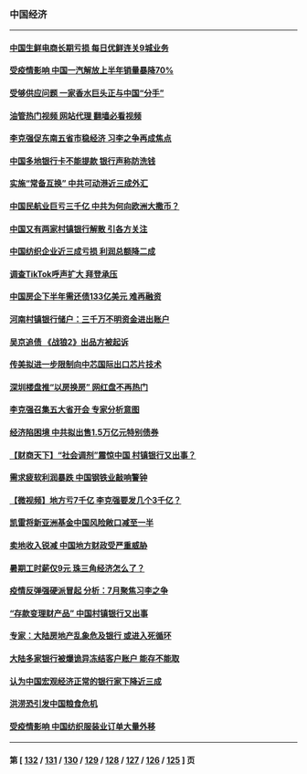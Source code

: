 ### 中国经济
---
#### [中国生鲜电商长期亏损 每日优鲜连关9城业务](../../pages/ncid283/n13777951.md?07111245) 
#### [受疫情影响 中国一汽解放上半年销量暴降70%](../../pages/ncid283/n13777835.md?07111245) 
#### [受够供应问题 一家香水巨头正与中国“分手”](../../pages/ncid283/n13777894.md?07111245) 
#### [油管热门视频 网站代理 翻墙必看视频](http://209.222.30.114:81/youtube.html?07111245)
#### [李克强促东南五省市稳经济 习李之争再成焦点](../../pages/ncid283/n13777753.md?07111245) 
#### [中国多地银行卡不能提款 银行声称防洗钱](../../pages/ncid283/n13777471.md?07111245) 
#### [实施“常备互换” 中共可动港近三成外汇](../../pages/ncid283/n13777440.md?07111245) 
#### [中国民航业巨亏三千亿 中共为何向欧洲大撒币？](../../pages/ncid283/n13777343.md?07111245) 
#### [中国又有两家村镇银行解散 引各方关注](../../pages/ncid283/n13777317.md?07111245) 
#### [中国纺织企业近三成亏损 利润总额降二成](../../pages/ncid283/n13777266.md?07111245) 
#### [调查TikTok呼声扩大 拜登承压](../../pages/ncid283/n13777106.md?07111245) 
#### [中国房企下半年需还债133亿美元 难再融资](../../pages/ncid283/n13776986.md?07111245) 
#### [河南村镇银行储户：三千万不明资金进出账户](../../pages/ncid283/n13776876.md?07111245) 
#### [吴京追债 《战狼2》出品方被起诉](../../pages/ncid283/n13776671.md?07111245) 
#### [传美拟进一步限制向中芯国际出口芯片技术](../../pages/ncid283/n13776630.md?07111245) 
#### [深圳楼盘推“以房换房” 网红盘不再热门](../../pages/ncid283/n13776157.md?07111245) 
#### [李克强召集五大省开会 专家分析意图](../../pages/ncid283/n13776215.md?07111245) 
#### [经济陷困境 中共拟出售1.5万亿元特别债券](../../pages/ncid283/n13776080.md?07111245) 
#### [【财商天下】“社会调剂”震惊中国 村镇银行又出事？](../../pages/ncid283/n13775860.md?07111245) 
#### [需求疲软利润暴跌 中国钢铁业敲响警钟](../../pages/ncid283/n13775851.md?07111245) 
#### [【微视频】地方亏7千亿 李克强要发几个3千亿？](../../pages/ncid283/n13775772.md?07111245) 
#### [凯雷将新亚洲基金中国风险敞口减至一半](../../pages/ncid283/n13775841.md?07111245) 
#### [卖地收入锐减 中国地方财政受严重威胁](../../pages/ncid283/n13775526.md?07111245) 
#### [暑期工时薪仅9元 珠三角经济怎么了？](../../pages/ncid283/n13775457.md?07111245) 
#### [疫情反弹强硬派冒起 分析：7月聚焦习李之争](../../pages/ncid283/n13775277.md?07111245) 
#### [“存款变理财产品” 中国村镇银行又出事](../../pages/ncid283/n13775146.md?07111245) 
#### [专家：大陆房地产乱象危及银行 或进入死循环](../../pages/ncid283/n13774859.md?07111245) 
#### [大陆多家银行被爆诡异冻结客户账户 能存不能取](../../pages/ncid283/n13774960.md?07111245) 
#### [认为中国宏观经济正常的银行家下降近三成](../../pages/ncid283/n13775169.md?07111245) 
#### [洪涝恐引发中国粮食危机](../../pages/ncid283/n13775159.md?07111245) 
#### [受疫情影响 中国纺织服装业订单大量外移](../../pages/ncid283/n13775107.md?07111245) 

---
#### 第 [ [132](./132.md?07111245) / [131](./131.md?07111245) / [130](./130.md?07111245) / [129](./129.md?07111245) / [128](./128.md?07111245) / [127](./127.md?07111245) / [126](./126.md?07111245) / [125](./125.md?07111245) ] 页

